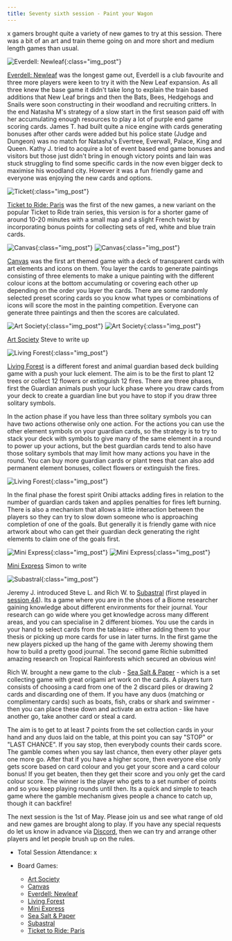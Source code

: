 ```yaml
---
title: Seventy sixth session - Paint your Wagon
---
```


x gamers brought quite a variety of new games to try at this session. There was a bit of an art and train theme going on and more short and medium length games than usual. 

![Everdell: Newleaf](/images/posts/2024_04_17/Everdell01.jpg "Everdell: Newleaf"){:class="img_post"}

[Everdell: Newleaf][EvNL] was the longest game out, Everdell is a club favourite and three more players were keen to try it with the New Leaf expansion. As all three knew the base game it didn't take long to explain the train based additions that New Leaf brings and then the Bats, Bees, Hedgehogs and Snails were soon constructing in their woodland and recruiting critters. In the end Natasha M's strategy of a slow start in the first season paid off with her accumulating enough resources to play a lot of purple end game scoring cards. James T. had built quite a nice engine with cards generating bonuses after other cards were added but his police state (Judge and Dungeon) was no match for Natasha's Evertree, Everwall, Palace, King and Queen. Kathy J. tried to acquire a lot of event based end game bonuses and visitors but those just didn't bring in enough victory points and Iain was stuck struggling to find some specific cards in the now even bigger deck to maximise his woodland city. However it was a fun friendly game and everyone was enjoying the new cards and options.

![Ticket](/images/posts/2024_04_17/Ticket01.jpg "Ticket"){:class="img_post"}

[Ticket to Ride: Paris][TtRP] was the first of the new games, a new variant on the popular Ticket to Ride train series, this version is for a shorter game of around 10-20 minutes with a small map and a slight French twist by incorporating bonus points for collecting sets of red, white and blue train cards.

![Canvas](/images/posts/2024_04_17/Canvas01.jpg "Canvas"){:class="img_post"}
![Canvas](/images/posts/2024_04_17/Canvas02.jpg "Canvas"){:class="img_post"}

[Canvas][Cv] was the first art themed game with a deck of transparent cards with art elements and icons on them. You layer the cards to generate paintings consisting of three elements to make a unique painting with the different colour icons at the bottom accumulating or covering each other up depending on the order you layer the cards. There are some randomly selected preset scoring cards so you know what types or combinations of icons will score the most in the painting competition. Everyone can generate three paintings and then the scores are calculated.

![Art Society](/images/posts/2024_04_17/ArtSociety01.jpg "Art Society"){:class="img_post"}
![Art Society](/images/posts/2024_04_17/ArtSociety02.jpg "Art Society"){:class="img_post"}

[Art Society][AS]
Steve to write up

![Living Forest](/images/posts/2024_04_17/LivingForest01.jpg "Living Forest"){:class="img_post"}

[Living Forest][LF] is a different forest and animal guardian based deck building game with a push your luck element. The aim is to be the first to plant 12 trees or collect 12 flowers or extinguish 12 fires. There are three phases, first the Guardian animals push your luck phase where you draw cards from your deck to create a guardian line but you have to stop if you draw three solitary symbols.

In the action phase if you have less than three solitary symbols you can have two actions otherwise only one action. For the actions you can use the other element symbols on your guardian cards, so the strategy is to try to stack your deck with symbols to give many of the same element in a round to power up your actions, but the best guardian cards tend to also have those solitary symbols that may limit how many actions you have in the round. You can buy more guardian cards or plant trees that can also add permanent element bonuses, collect flowers or extinguish the fires.

![Living Forest](/images/posts/2024_04_17/LivingForest02.jpg "Living Forest"){:class="img_post"}

In the final phase the forest spirit Onibi attacks adding fires in relation to the number of guardian cards taken and applies penalties for fires left burning. There is also a mechanism that allows a little interaction between the players so they can try to slow down someone who is approaching completion of one of the goals. But generally it is friendly game with nice artwork about who can get their guardian deck generating the right elements to claim one of the goals first.

![Mini Express](/images/posts/2024_04_17/MiniExpress01.jpg "Mini Express"){:class="img_post"}
![Mini Express](/images/posts/2024_04_17/MiniExpress02.jpg "Mini Express"){:class="img_post"}

[Mini Express][ME]
Simon to write

![Subastral](/images/posts/2024_04_17/Subastral01.jpg "Subastral"){:class="img_post"}

Jeremy J. introduced  Steve L. and Rich W. to [Subastral][SA] (first played in [session 44][44]). Its a game where you are in the shoes of a Biome researcher gaining knowledge about different environments for their journal. Your research can go wide where you get knowledge across many different areas, and you can specialise in 2 different biomes. You use the cards in your hand to select cards from the tableau - either adding them to your thesis or picking up more cards for use in later turns. In the first game the new players picked up the hang of the game with Jeremy showing them how to build a pretty good journal. The second game Richie submitted amazing research on Tropical Rainforests which secured an obvious win!

Rich W. brought a new game to the club - [Sea Salt & Paper][SSP] - which is a set collecting game with great origami art work on the cards. A players turn consists of choosing a card from one of the 2 discard piles or drawing 2 cards and discarding one of them. If you have any duos (matching or complimentary cards) such as boats, fish, crabs or shark and swimmer - then you can place these down and activate an extra action - like have another go, take another card or steal a card. 

The aim is to get to at least 7 points from the set collection cards in your hand and any duos laid on the table, at this point you can say "STOP" or "LAST CHANCE". If you say stop, then everybody counts their cards score. The gamble comes when you say last chance, then every other player gets one more go. After that if you have a higher score, then everyone else only gets score based on card colour and you get your score and a card colour bonus! If you get beaten, then they get their score and you only get the card colour score. The winner is the player who gets to a set number of points and so you keep playing rounds until then. Its a quick and simple to teach game where the gamble mechanism gives people a chance to catch up, though it can backfire!

The next session is the 1st of May. Please join us and see what range of old and new games are brought along to play. If you have any special requests do let us know in advance via [Discord][Contact], then we can try and arrange other players and let people brush up on the rules.

* Total Session Attendance: x
* Board Games:

	 * [Art Society][AS]
	 * [Canvas][Cv]
	 * [Everdell: Newleaf][EvNL]
	 * [Living Forest][LF]
	 * [Mini Express][ME]
	 * [Sea Salt & Paper][SSP]
	 * [Subastral][SA]
	 * [Ticket to Ride: Paris][TtRP]

	
[44]: /2022/11/30/fortyfourth-session.html


[AS]: {{site.data.BoardGameLinks.ArtSociety.Link}}
[EvNL]: {{site.data.BoardGameLinks.EverdellNewleaf.Link}}
[LF]: {{site.data.BoardGameLinks.LivingForest.Link}}
[SSP]: {{site.data.BoardGameLinks.SeaSaltAndPaper.Link}}
[SA]: {{site.data.BoardGameLinks.Subastral.Link}}
[TtRP]: {{site.data.BoardGameLinks.TicketToRideParis.Link}}
[Cv]: {{site.data.BoardGameLinks.Canvas.Link}}
[ME]: {{site.data.BoardGameLinks.MiniExpress.Link}}


[Contact]: /Contact.html
